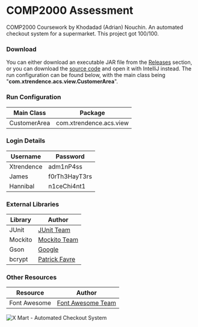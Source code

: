 # COMP2000 Assessment

COMP2000 Coursework by Khodadad (Adrian) Nouchin. An automated checkout system for a supermarket. This project got 100/100.

### Download

You can either download an executable JAR file from the [Releases](https://github.com/Xtrendence/COMP2000-Assessment/releases) section, or you can download the [source code](https://github.com/Xtrendence/COMP2000-Assessment/archive/main.zip) and open it with IntelliJ instead. The run configuration can be found below, with the main class being "**com.xtrendence.acs.view.CustomerArea**".

### Run Configuration

|Main Class  |Package                |
|------------|-----------------------|
|CustomerArea|com.xtrendence.acs.view|

### Login Details

|Username|Password|
|--------|--------|
|Xtrendence|adm1nP4ss|
|James|f0rTh3HayT3rs|
|Hannibal|n1ceChi4nt1|

### External Libraries

|Library|Author                                               |
|-------|-----------------------------------------------------|
|JUnit  |[JUnit Team](https://github.com/junit-team/junit4)   |
|Mockito|[Mockito Team](https://github.com/mockito/mockito)   |
|Gson   |[Google](https://github.com/google/gson)             |
|bcrypt |[Patrick Favre](https://github.com/patrickfav/bcrypt)|

### Other Resources

|Resource    |Author                                       |
|------------|---------------------------------------------|
|Font Awesome|[Font Awesome Team](https://fontawesome.com/)|

![X Mart - Automated Checkout System](https://i.imgur.com/jUcIDGy.png)
